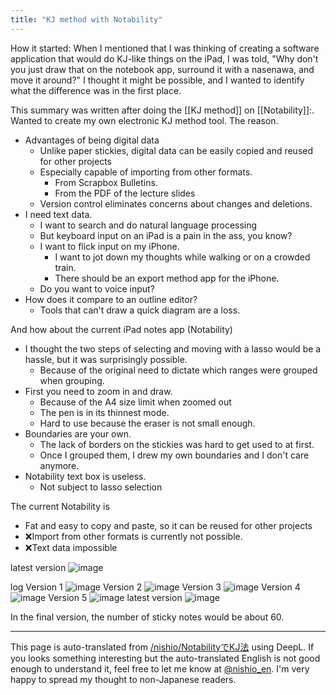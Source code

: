 ```yaml
---
title: "KJ method with Notability"
---
```


How it started: When I mentioned that I was thinking of creating a software application that would do KJ-like things on the iPad, I was told, "Why don't you just draw that on the notebook app, surround it with a nasenawa, and move it around?" I thought it might be possible, and I wanted to identify what the difference was in the first place.

This summary was written after doing the [[KJ method]] on [[Notability]]:.
Wanted to create my own electronic KJ method tool.
The reason.
- Advantages of being digital data
    - Unlike paper stickies, digital data can be easily copied and reused for other projects
    - Especially capable of importing from other formats.
        - From Scrapbox Bulletins.
        - From the PDF of the lecture slides
    - Version control eliminates concerns about changes and deletions.
- I need text data.
    - I want to search and do natural language processing
    - But keyboard input on an iPad is a pain in the ass, you know?
    - I want to flick input on my iPhone.
        - I want to jot down my thoughts while walking or on a crowded train.
        - There should be an export method app for the iPhone.
    - Do you want to voice input?
- How does it compare to an outline editor?
    - Tools that can't draw a quick diagram are a loss.

And how about the current iPad notes app (Notability)
- I thought the two steps of selecting and moving with a lasso would be a hassle, but it was surprisingly possible.
    - Because of the original need to dictate which ranges were grouped when grouping.
- First you need to zoom in and draw.
    - Because of the A4 size limit when zoomed out
    - The pen is in its thinnest mode.
    - Hard to use because the eraser is not small enough.
- Boundaries are your own.
    - The lack of borders on the stickies was hard to get used to at first.
    - Once I grouped them, I drew my own boundaries and I don't care anymore.
- Notability text box is useless.
    - Not subject to lasso selection

The current Notability is
- Fat and easy to copy and paste, so it can be reused for other projects
- ❌Import from other formats is currently not possible.
- ❌Text data impossible

latest version
![image](https://gyazo.com/1a050398ef0d7eb93d4532b2155dba3c/thumb/1000)


log
Version 1
![image](https://gyazo.com/e1055ebffcea5e9b46432066b9f332a3/thumb/1000)
Version 2
![image](https://gyazo.com/191612010d54e1b818ac8f2c896538f6/thumb/1000)
Version 3
![image](https://gyazo.com/70d68a98910783c23555b37172685ae1/thumb/1000)
Version 4
![image](https://gyazo.com/88d78f0d5c2000eced6168d5be53ae61/thumb/1000)
Version 5
![image](https://gyazo.com/51fbdfb562010382d535143b2f467bbf/thumb/1000)
latest version
![image](https://gyazo.com/1a050398ef0d7eb93d4532b2155dba3c/thumb/1000)

In the final version, the number of sticky notes would be about 60.

---
This page is auto-translated from [/nishio/NotabilityでKJ法](https://scrapbox.io/nishio/NotabilityでKJ法) using DeepL. If you looks something interesting but the auto-translated English is not good enough to understand it, feel free to let me know at [@nishio_en](https://twitter.com/nishio_en). I'm very happy to spread my thought to non-Japanese readers.